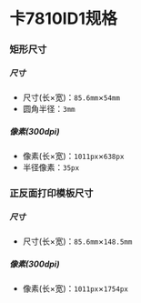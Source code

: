 # 卡7810ID1规格
### 矩形尺寸
##### 尺寸
- 尺寸(长×宽)：`85.6mm`×`54mm`
- 圆角半径：`3mm`
##### 像素(300dpi)
- 像素(长×宽)：`1011px`×`638px`
- 半径像素：`35px`

### 正反面打印模板尺寸
##### 尺寸
- 尺寸(长×宽)：`85.6mm`×`148.5mm`
##### 像素(300dpi)
- 像素(长×宽)：`1011px`×`1754px`
